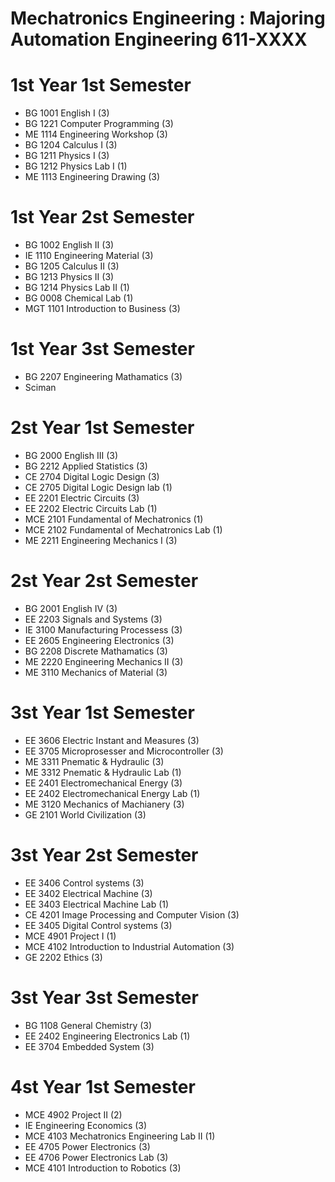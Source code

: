 # Mechatronics Engineering : Majoring Automation Engineering 611-XXXX

# 1st Year 1st Semester
- BG 1001 English I (3)
- BG 1221 Computer Programming (3)
- ME 1114 Engineering Workshop (3)
- BG 1204 Calculus I (3)
- BG 1211 Physics I (3)
- BG 1212 Physics Lab I (1)
- ME 1113 Engineering Drawing (3)

# 1st Year 2st Semester
- BG 1002 English II (3)
- IE 1110 Engineering Material (3)
- BG 1205 Calculus II (3)
- BG 1213 Physics II (3)
- BG 1214 Physics Lab II (1)
- BG 0008 Chemical Lab (1)
- MGT 1101 Introduction to Business (3)

# 1st Year 3st Semester
- BG 2207 Engineering Mathamatics (3)
- Sciman

# 2st Year 1st Semester
- BG 2000 English III (3)
- BG 2212 Applied Statistics (3)
- CE 2704 Digital Logic Design (3)
- CE 2705 Digital Logic Design lab (1)
- EE 2201 Electric Circuits (3)
- EE 2202 Electric Circuits Lab (1)
- MCE 2101 Fundamental of Mechatronics (1)
- MCE 2102 Fundamental of Mechatronics Lab (1)
- ME 2211 Engineering Mechanics I (3)

# 2st Year 2st Semester
- BG 2001 English IV (3)
- EE 2203 Signals and Systems (3)
- IE 3100 Manufacturing Processess (3)
- EE 2605 Engineering Electronics (3)
- BG 2208 Discrete Mathamatics (3)
- ME 2220 Engineering Mechanics II (3)
- ME 3110 Mechanics of Material (3)

# 3st Year 1st Semester
- EE 3606 Electric Instant and Measures (3)
- EE 3705 Microprosesser and Microcontroller (3)
- ME 3311 Pnematic & Hydraulic (3)
- ME 3312 Pnematic & Hydraulic Lab (1)
- EE 2401 Electromechanical Energy (3)
- EE 2402 Electromechanical Energy Lab (1)
- ME 3120 Mechanics of Machianery (3)
- GE 2101 World Civilization (3)

# 3st Year 2st Semester
- EE 3406 Control systems (3)
- EE 3402 Electrical Machine (3)
- EE 3403 Electrical Machine Lab (1)
- CE 4201 Image Processing and Computer Vision (3)
- EE 3405 Digital Control systems (3)
- MCE 4901 Project I (1)
- MCE 4102 Introduction to Industrial Automation (3)
- GE 2202 Ethics (3)

# 3st Year 3st Semester
- BG 1108 General Chemistry (3)
- EE 2402 Engineering Electronics Lab (1)
- EE 3704 Embedded System (3)

# 4st Year 1st Semester
- MCE 4902 Project II (2)
- IE Engineering Economics (3)
- MCE 4103 Mechatronics Engineering Lab II (1)
- EE 4705 Power Electronics (3)
- EE 4706 Power Electronics Lab (3)
- MCE 4101 Introduction to Robotics (3)